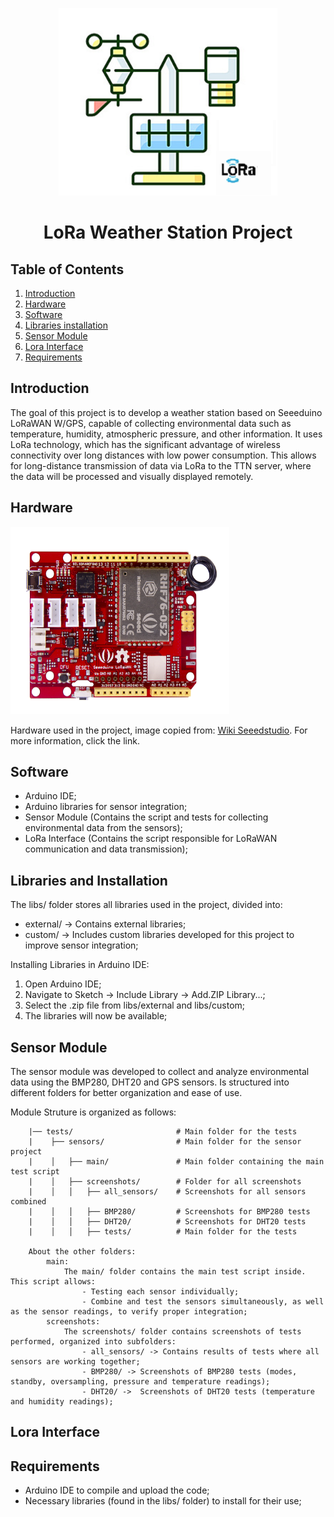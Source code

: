 <p align="center">
    <img src="images/Weather_Station.png" alt="Cover Image" width="350" height="300">
</p>
  
<h1 align="center">LoRa Weather Station Project</h1>
<h2>Table of Contents</h2>
<ol>
    <li><a href="#introduction">Introduction</a></li>
    <li><a href="#hardware">Hardware</a></li>
    <li><a href="#software">Software</a></li>
    <li><a href="#libraries-installation">Libraries installation</a></li>
    <li><a href="#sensor-module">Sensor Module</a></li>
    <li><a href="#Lora Interface">Lora Interface</a></li>
    <li><a href="#requirements">Requirements</a></li>
</ol>
  
<h2 id="introduction">Introduction</h2>
<p>
    The goal of this project is to develop a weather station based on Seeeduino LoRaWAN W/GPS, capable of collecting environmental data such as temperature, humidity, atmospheric pressure, and other information. 
    It uses LoRa technology, which has the significant advantage of wireless connectivity over long distances with low power consumption. 
    This allows for long-distance transmission of data via LoRa to the TTN server, where the data will be processed and visually displayed remotely.
</p>
  
<h2 id="hardware">Hardware</h2>
<p> 
    <img src="images/Hardware.png" alt="Hardware Image" width="350" height="300">
    <figcaption>Hardware used in the project, image copied from: 
        <a href="https://wiki.seeedstudio.com/Seeeduino_LoRAWAN/">Wiki Seeedstudio</a>. 
        For more information, click the link.
      </figcaption>
</p>
  
<h2 id="software">Software</h2>
<ul>
    <li> Arduino IDE;</li>
    <li> Arduino libraries for sensor integration;</li>
    <li>Sensor Module (Contains the script and tests for collecting environmental data from the sensors);</li>
    <li>LoRa Interface (Contains the script responsible for LoRaWAN communication and data transmission);</li>
</ul>
  
<h2 id="libraries-installation">Libraries and Installation</h2>
<p>
    The libs/ folder stores all libraries used in the project, divided into:
</p>    
<ul>
    <li>external/ -> Contains external libraries;</li>
    <li>custom/ -> Includes custom libraries developed for this project to improve sensor integration;</li>
</ul>
<p>Installing Libraries in Arduino IDE:</p>
<ol>
    <li> Open Arduino IDE;</li>
    <li> Navigate to Sketch -> Include Library -> Add.ZIP Library...;</li>
    <li> Select the .zip file from libs/external and libs/custom;</li>
    <li> The libraries will now be available;</li>
</ol>    

<h2 id ="sensor-module">Sensor Module</h2>
<p>
    <p>The sensor module was developed to collect and analyze environmental data using the BMP280, DHT20 and GPS sensors. 
    Is structured into different folders for better organization and ease of use.  </p>
        Module Struture is organized as follows:
        
        |── tests/                       # Main folder for the tests
        |    ├── sensors/                # Main folder for the sensor project
        |    │   ├── main/               # Main folder containing the main test script
        |    │   ├── screenshots/        # Folder for all screenshots
        |    │   │   ├── all_sensors/    # Screenshots for all sensors combined
        |    │   │   ├── BMP280/         # Screenshots for BMP280 tests
        |    │   │   ├── DHT20/          # Screenshots for DHT20 tests
        |    │   │   ├── tests/          # Main folder for the tests
    
        About the other folders:
            main:
                The main/ folder contains the main test script inside. This script allows:
                    - Testing each sensor individually;
                    - Combine and test the sensors simultaneously, as well as the sensor readings, to verify proper integration;
            screenshots:
                The screenshots/ folder contains screenshots of tests performed, organized into subfolders:
                    - all_sensors/ -> Contains results of tests where all sensors are working together;
                    - BMP280/ -> Screenshots of BMP280 tests (modes, standby, oversampling, pressure and temperature readings);
                    - DHT20/ ->  Screenshots of DHT20 tests (temperature and humidity readings);
</p>
  
<h2 id="Lora Interface">Lora Interface</h2>
  <p>

  </p>
<h2 id="Requirements">Requirements</h2>
<ul>
    <li> Arduino IDE to compile and upload the code;</li>
    <li> Necessary libraries (found in the libs/ folder) to install for their use;</li>
</ul>                
  
  
